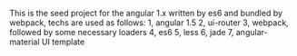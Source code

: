 This is the seed project for the angular 1.x written by es6 and bundled by webpack, techs are used as follows:
1, angular 1.5
2, ui-router
3, webpack, followed by some necessary loaders
4, es6
5, less
6, jade
7, angular-material UI template